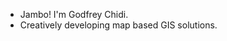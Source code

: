 - Jambo! I'm Godfrey Chidi. 
- Creatively developing map based GIS solutions.


<!---
Cheppar/Cheppar is a ✨ special ✨ repository because its `README.md` (this file) appears on your GitHub profile.
You can click the Preview link to take a look at your changes.
--->
